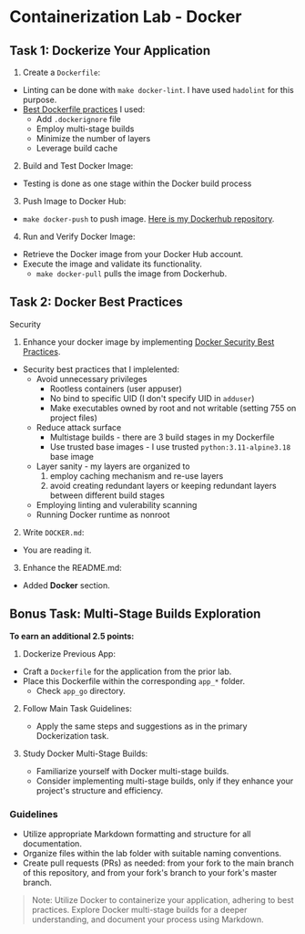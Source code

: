 # Containerization Lab - Docker

## Task 1: Dockerize Your Application


1. Create a `Dockerfile`:
- Linting can be done with `make docker-lint`. I have used `hadolint` for this purpose.
- [Best Dockerfile practices](https://docs.docker.com/develop/develop-images/dockerfile_best-practices/) I used:
    * Add `.dockerignore` file
    * Employ multi-stage builds
    * Minimize the number of layers
    * Leverage build cache

2. Build and Test Docker Image:
- Testing is done as one stage within the Docker build process

3. Push Image to Docker Hub:
- `make docker-push` to push image.
[Here is my Dockerhub repository](https://hub.docker.com/repository/docker/ar7ch/devops_lab3_app_python/general).

4. Run and Verify Docker Image:
- Retrieve the Docker image from your Docker Hub account.
- Execute the image and validate its functionality.
    * `make docker-pull` pulls the image from Dockerhub.
## Task 2: Docker Best Practices

Security 

1. Enhance your docker image by implementing [Docker Security Best Practices](https://sysdig.com/blog/dockerfile-best-practices/).
- Security best practices that I implelented:
    - Avoid unnecessary privileges
        * Rootless containers (user appuser)
        * No bind to specific UID (I don't specify UID in `adduser`)
        * Make executables owned by root and not writable (setting 755 on project files)
    - Reduce attack surface
        * Multistage builds - there are 3 build stages in my Dockerfile
        * Use trusted base images - I use trusted `python:3.11-alpine3.18` base image
    - Layer sanity - my layers are organized to
        1. employ caching mechanism and re-use layers
        2. avoid creating redundant layers or keeping redundant layers between different build stages
    - Employing linting and vulerability scanning
    - Running Docker runtime as nonroot

2. Write `DOCKER.md`:
- You are reading it.

3. Enhance the README.md:
- Added **Docker** section.
  
## Bonus Task: Multi-Stage Builds Exploration

**To earn an additional 2.5 points:**

1. Dockerize Previous App:
- Craft a `Dockerfile` for the application from the prior lab.
- Place this Dockerfile within the corresponding `app_*` folder.
    * Check `app_go` directory.

2. Follow Main Task Guidelines:
   - Apply the same steps and suggestions as in the primary Dockerization task.

3. Study Docker Multi-Stage Builds:
   - Familiarize yourself with Docker multi-stage builds.
   - Consider implementing multi-stage builds, only if they enhance your project's structure and efficiency.

### Guidelines

- Utilize appropriate Markdown formatting and structure for all documentation.
- Organize files within the lab folder with suitable naming conventions.
- Create pull requests (PRs) as needed: from your fork to the main branch of this repository, and from your fork's branch to your fork's master branch.

> Note: Utilize Docker to containerize your application, adhering to best practices. Explore Docker multi-stage builds for a deeper understanding, and document your process using Markdown.
